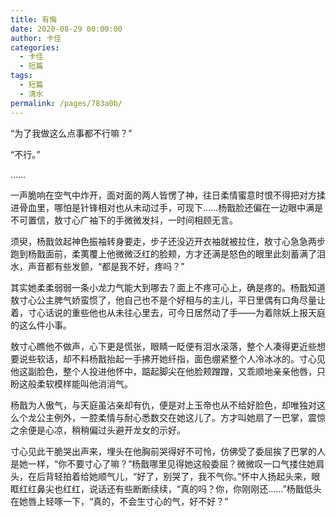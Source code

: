 ```yaml
---
title: 有悔
date: 2020-08-29 00:00:00
author: 卡佳
categories: 
  - 卡佳
  - 短篇
tags: 
  - 短篇
  - 清水
permalink: /pages/783a0b/
---
```


“为了我做这么点事都不行嘛？”

“不行。”

……

<!-- more -->

一声脆响在空气中炸开，面对面的两人皆愣了神，往日柔情蜜意时恨不得把对方揉进骨血里，哪怕是针锋相对也从未动过手，可现下……杨戬脸还偏在一边眼中满是不可置信，敖寸心广袖下的手微微发抖，一时间相顾无言。

须臾，杨戬敛起神色振袖转身要走，步子还没迈开衣袖就被拉住，敖寸心急急两步跑到杨戬面前，柔荑覆上他微微泛红的脸颊，方才还满是怒色的眼里此刻蓄满了泪水，声音都有些发颤，“都是我不好，疼吗？”

其实她柔柔弱弱一条小龙力气能大到哪去？面上不疼可心上，确是疼的。杨戬知道敖寸心公主脾气娇蛮惯了，他自己也不是个好相与的主儿，平日里偶有口角尽量让着，寸心话说的重些他也从未往心里去，可今日居然动了手——为着除妖上报天庭的这么件小事。

敖寸心瞧他不做声，心下更是慌张，眼睛一眨便有泪水滚落，整个人凑得更近些想要说些软话，却不料杨戬抬起一手拂开她纤指，面色绷紧整个人冷冰冰的。寸心见他这副脸色，整个人投进他怀中，踮起脚尖在他脸颊蹭蹭，又乖顺地亲亲他唇，只盼这般柔软模样能叫他消消气。

杨戬为人傲气，与天庭虽沾亲却有仇，便是对上玉帝也从不给好脸色，却唯独对这么个龙公主例外，一腔柔情与耐心悉数交在她这儿了。方才叫她扇了一巴掌，震惊之余便是心凉，稍稍偏过头避开龙女的示好。

寸心见此干脆哭出声来，埋头在他胸前哭得好不可怜，仿佛受了委屈挨了巴掌的人是她一样，“你不要寸心了嘛？”杨戬哪里见得她这般委屈？微微叹一口气搂住她肩头，在后背轻拍着给她顺气儿，“好了，别哭了，我不气你。”怀中人扬起头来，眼眶红红鼻尖也红红，说话还有些断断续续，“真的吗？你，你刚刚还……”杨戬低头在她唇上轻啄一下，“真的，不会生寸心的气，好不好？”​​​​
